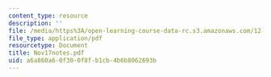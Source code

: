 ```yaml
---
content_type: resource
description: ''
file: /media/https%3A/open-learning-course-data-rc.s3.amazonaws.com/12-109-petrology-fall-2005/a6a860a60f300f8fb1cb4b6b8062693b_Nov17notes.pdf
file_type: application/pdf
resourcetype: Document
title: Nov17notes.pdf
uid: a6a860a6-0f30-0f8f-b1cb-4b6b8062693b
---
```


